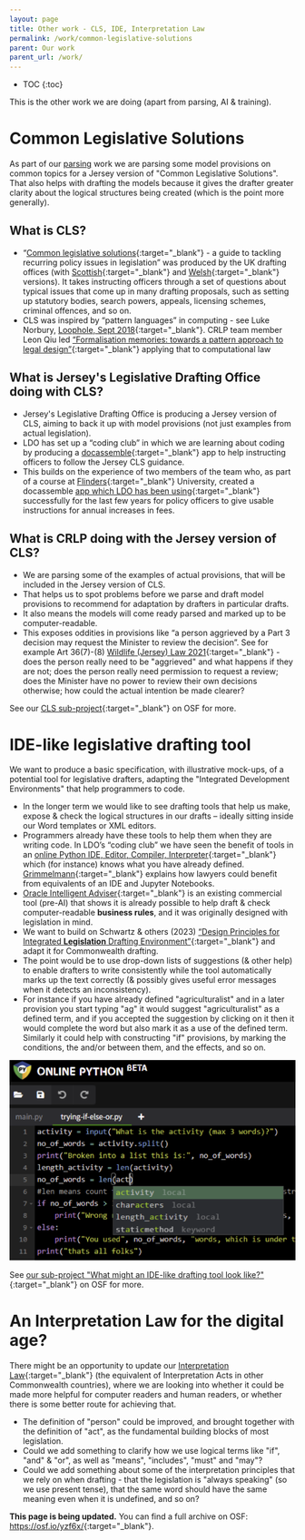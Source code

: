 ```yaml
---
layout: page
title: Other work - CLS, IDE, Interpretation Law
permalink: /work/common-legislative-solutions
parent: Our work
parent_url: /work/
---
```


* TOC 
{:toc}

This is the other work we are doing (apart from parsing, AI & training). 

# Common Legislative Solutions
As part of our [parsing](/parsing-exercises) work we are parsing some model provisions on common topics for a Jersey version of "Common Legislative Solutions". That also helps with drafting the models because it gives the drafter greater clarity about the logical structures being created (which is the point more generally).

## What is CLS?
* “[Common legislative solutions](https://www.gov.uk/government/publications/common-legislative-solutions-a-guide-to-tackling-recurring-policy-issues-in-legislation){:target="_blank"} - a guide to tackling recurring policy issues in legislation” was produced by the UK drafting offices (with [Scottish](https://www.gov.scot/publications/guidance-instructing-counsel-common-legislative-solutions/){:target="_blank"} and [Welsh](https://www.gov.wales/common-legislative-solutions-a-guide-to-tackling-recurring-policy-issues-in-legislation){:target="_blank"} versions). It takes instructing officers through a set of questions about typical issues that come up in many drafting proposals, such as setting up statutory bodies, search powers, appeals, licensing schemes, criminal offences, and so on. 
* CLS was inspired by “pattern languages” in computing - see Luke Norbury, [Loophole, Sept 2018](https://www.calc.ngo/publications/loopholes){:target="_blank"}. CRLP team member Leon Qiu led [“Formalisation memories: towards a pattern approach to legal design”](https://jusletter-it.weblaw.ch/issues/2024/28-Maerz-2024/formalisation-memori_15306e8304.html__ONCE&login=false){:target="_blank"} applying that to computational law

## What is Jersey's Legislative Drafting Office doing with CLS?
* Jersey's Legislative Drafting Office is producing a Jersey version of CLS, aiming to back it up with model provisions (not just examples from actual legislation).
* LDO has set up a “coding club” in which we are learning about coding by producing a [docassemble](https://docassemble.org/){:target="_blank"} app to help instructing officers to follow the Jersey CLS guidance.
* This builds on the experience of two members of the team who, as part of a course at [Flinders](https://docassemble.flinders.edu.au/interview?i=docassemble.FlindersUniDocassembleFrontPage:data/questions/main.yml){:target="_blank"} University, created a docassemble [app which LDO has been using](https://www.youtube.com/watch?v=bE44gFDzx5o){:target="_blank"} successfully for the last few years for policy officers to give usable instructions for annual increases in fees.

## What is CRLP doing with the Jersey version of CLS?
* We are parsing some of the examples of actual provisions, that will be included in the Jersey version of CLS.
* That helps us to spot problems before we parse and draft model provisions to recommend for adaptation by drafters in particular drafts.
* It also means the models will come ready parsed and marked up to be computer-readable.
* This exposes oddities in provisions like “a person aggrieved by a Part 3 decision may request the Minister to review the decision”. See for example Art 36(7)-(8) [Wildlife (Jersey) Law 2021](https://www.jerseylaw.je/laws/current/Pages/02.950.aspx){:target="_blank"} - does the person really need to be "aggrieved" and what happens if they are not; does the person really need permission to request a review; does the Minister have no power to review their own decisions otherwise; how could the actual intention be made clearer?

See our [CLS sub-project](https://osf.io/ywq82/){:target="_blank"} on OSF for more.

# IDE-like legislative drafting tool
We want to produce a basic specification, with illustrative mock-ups, of a potential tool for legislative drafters, adapting the "Integrated Development Environments" that help programmers to code.
* In the longer term we would like to see drafting tools that help us make, expose & check the logical structures in our drafts – ideally sitting inside our Word templates or XML editors.
* Programmers already have these tools to help them when they are writing code. In LDO’s “coding club” we have seen the benefit of tools in an [online Python IDE, Editor, Compiler, Interpreter](https://www.online-python.com){:target="_blank"} which (for instance) knows what you have already defined. [Grimmelmann](https://arxiv.org/abs/2206.14879){:target="_blank"} explains how lawyers could benefit from equivalents of an IDE and Jupyter Notebooks.
* [Oracle Intelligent Adviser](https://www.oracle.com/cx/service/intelligent-advisor/){:target="_blank"} is an existing commercial tool (pre-AI) that shows it is already possible to help draft & check computer-readable **business rules**, and it was originally designed with legislation in mind.
* We want to build on Schwartz & others (2023) [“Design Principles for Integrated **Legislation** Drafting Environment”](https://ssrn.com/abstract=4556959){:target="_blank"} and adapt it for Commonwealth drafting.
* The point would be to use drop-down lists of suggestions (& other help) to enable drafters to write consistently while the tool automatically marks up the text correctly (& possibly gives useful error messages when it detects an inconsistency).
* For instance if you have already defined "agriculturalist" and in a later provision you start typing "ag" it would suggest "agriculturalist" as a defined term, and if you accepted the suggestion by clicking on it then it would complete the word but also mark it as a use of the defined term. Similarly it could help with constructing "if" provisions, by marking the conditions, the and/or between them, and the effects, and so on.

![A screenshot of a Python IDE offering help to a coder](/images/Python.png)

See [our sub-project "What might an IDE-like drafting tool look like?"](https://osf.io/uk2vy/){:target="_blank"} on OSF for more.

# An Interpretation Law for the digital age?
There might be an opportunity to update our [Interpretation Law](https://www.jerseylaw.je/laws/current/Pages/15.360.aspx){:target="_blank"} (the equivalent of Interpretation Acts in other Commonwealth countries), where we are looking into whether it could be made more helpful for computer readers and human readers, or whether there is some better route for achieving that.
* The definition of "person" could be improved, and brought together with the definition of "act", as the fundamental building blocks of most legislation.
* Could we add something to clarify how we use logical terms like "if", "and" & "or", as well as "means", "includes", "must" and "may"?
* Could we add something about some of the interpretation principles that we rely on when drafting - that the legislation is "always speaking" (so we use present tense), that the same word should have the same meaning even when it is undefined, and so on?

**This page is being updated.** You can find a full archive on OSF: <https://osf.io/yzf6x/>{:target="_blank"}.
